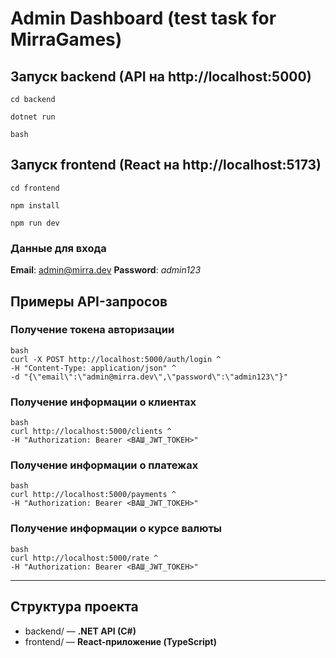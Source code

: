 # Admin Dashboard (test task for MirraGames)
## Запуск backend (API на http://localhost:5000)
> 
    cd backend
> 
    dotnet run
> 
    bash
## Запуск frontend (React на http://localhost:5173)
>
    cd frontend
>
    npm install
>
    npm run dev

### Данные для входа
**Email**: admin@mirra.dev
**Password**: *admin123*

## Примеры API-запросов
### Получение токена авторизации
>
    bash
    curl -X POST http://localhost:5000/auth/login ^
    -H "Content-Type: application/json" ^
    -d "{\"email\":\"admin@mirra.dev\",\"password\":\"admin123\"}"
### Получение информации о клиентах
>
    bash
    curl http://localhost:5000/clients ^
    -H "Authorization: Bearer <ВАШ_JWT_ТОКЕН>"
### Получение информации о платежах
>
    bash
    curl http://localhost:5000/payments ^
    -H "Authorization: Bearer <ВАШ_JWT_ТОКЕН>"
### Получение информации о курсе валюты
>
    bash
    curl http://localhost:5000/rate ^
    -H "Authorization: Bearer <ВАШ_JWT_ТОКЕН>"
___
## Структура проекта
+ backend/ — **.NET API (C#)**
+ frontend/ — **React-приложение (TypeScript)**
